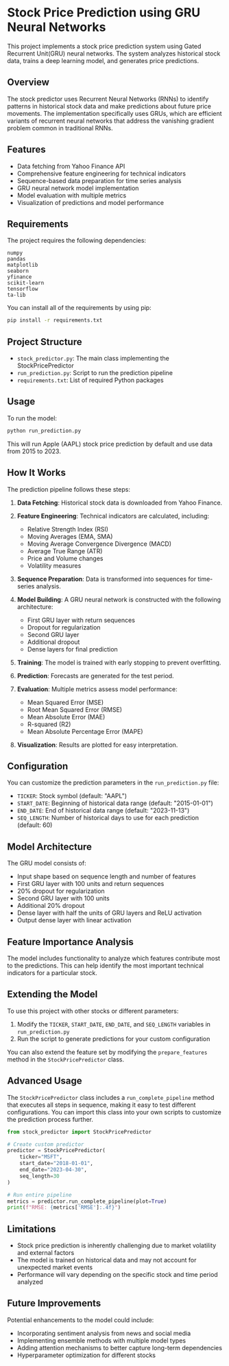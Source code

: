 # Stock Price Prediction using GRU Neural Networks
This project implements a stock price prediction system using Gated Recurrent Unit(GRU) neural networks. The system analyzes historical stock data, trains a deep learning model, and generates price predictions.



## Overview
The stock predictor uses Recurrent Neural Networks (RNNs) to identify patterns in historical stock data and make predictions about future price movements. The implementation specifically uses GRUs, which are efficient variants of recurrent neural networks that address the vanishing gradient problem common in traditional RNNs.

## Features

- Data fetching from Yahoo Finance API
- Comprehensive feature engineering for technical indicators
- Sequence-based data preparation for time series analysis
- GRU neural network model implementation
- Model evaluation with multiple metrics
- Visualization of predictions and model performance


## Requirements

The project requires the following dependencies:

```
numpy
pandas
matplotlib
seaborn
yfinance
scikit-learn
tensorflow
ta-lib
```

You can install all of the requirements by using pip:

```bash
pip install -r requirements.txt
```

## Project Structure

- `stock_predictor.py`: The main class implementing the StockPricePredictor
- `run_prediction.py`: Script to run the prediction pipeline
- `requirements.txt`: List of required Python packages

## Usage

To run the model:

```bash
python run_prediction.py
```

This will run Apple (AAPL) stock price prediction by default and use data from 2015 to 2023.


## How It Works

The prediction pipeline follows these steps:

1. **Data Fetching**: Historical stock data is downloaded from Yahoo Finance.
2. **Feature Engineering**: Technical indicators are calculated, including:
   - Relative Strength Index (RSI)
   - Moving Averages (EMA, SMA)
   - Moving Average Convergence Divergence (MACD)
   - Average True Range (ATR)
   - Price and Volume changes
   - Volatility measures

3. **Sequence Preparation**: Data is transformed into sequences for time-series analysis.
4. **Model Building**: A GRU neural network is constructed with the following architecture:
   - First GRU layer with return sequences
   - Dropout for regularization
   - Second GRU layer
   - Additional dropout
   - Dense layers for final prediction

5. **Training**: The model is trained with early stopping to prevent overfitting.
6. **Prediction**: Forecasts are generated for the test period.
7. **Evaluation**: Multiple metrics assess model performance:
   - Mean Squared Error (MSE)
   - Root Mean Squared Error (RMSE)
   - Mean Absolute Error (MAE)
   - R-squared (R2)
   - Mean Absolute Percentage Error (MAPE)

8. **Visualization**: Results are plotted for easy interpretation.

## Configuration

You can customize the prediction parameters in the `run_prediction.py` file:

- `TICKER`: Stock symbol (default: "AAPL")
- `START_DATE`: Beginning of historical data range (default: "2015-01-01")
- `END_DATE`: End of historical data range (default: "2023-11-13")
- `SEQ_LENGTH`: Number of historical days to use for each prediction (default: 60)

## Model Architecture

The GRU model consists of:
- Input shape based on sequence length and number of features
- First GRU layer with 100 units and return sequences
- 20% dropout for regularization
- Second GRU layer with 100 units
- Additional 20% dropout
- Dense layer with half the units of GRU layers and ReLU activation
- Output dense layer with linear activation

## Feature Importance Analysis

The model includes functionality to analyze which features contribute most to the predictions. This can help identify the most important technical indicators for a particular stock.

## Extending the Model

To use this project with other stocks or different parameters:

1. Modify the `TICKER`, `START_DATE`, `END_DATE`, and `SEQ_LENGTH` variables in `run_prediction.py`
2. Run the script to generate predictions for your custom configuration

You can also extend the feature set by modifying the `prepare_features` method in the `StockPricePredictor` class.

## Advanced Usage

The `StockPricePredictor` class includes a `run_complete_pipeline` method that executes all steps in sequence, making it easy to test different configurations. You can import this class into your own scripts to customize the prediction process further.

```python
from stock_predictor import StockPricePredictor

# Create custom predictor
predictor = StockPricePredictor(
    ticker="MSFT", 
    start_date="2018-01-01", 
    end_date="2023-04-30", 
    seq_length=30
)

# Run entire pipeline
metrics = predictor.run_complete_pipeline(plot=True)
print(f"RMSE: {metrics['RMSE']:.4f}")
```

## Limitations

- Stock price prediction is inherently challenging due to market volatility and external factors
- The model is trained on historical data and may not account for unexpected market events
- Performance will vary depending on the specific stock and time period analyzed

## Future Improvements

Potential enhancements to the model could include:
- Incorporating sentiment analysis from news and social media
- Implementing ensemble methods with multiple model types
- Adding attention mechanisms to better capture long-term dependencies
- Hyperparameter optimization for different stocks

